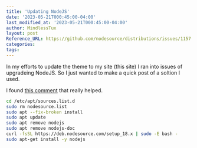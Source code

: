 ```yaml
---
title: 'Updating NodeJS'
date: '2023-05-21T000:45:00-04:00'
last_modified_at: '2023-05-21T000:45:00-04:00'
author: MindlessTux
layout: post
Reference_URL: https://github.com/nodesource/distributions/issues/1157
categories:
tags:
---
```

In my efforts to update the theme to my site (this site) I ran into issues of upgradeing NodeJS.  So I just wanted to make a quick post of a soltion I used.

<!--readmore-->

I found [this comment](https://github.com/nodesource/distributions/issues/1157#issuecomment-849595760) that really helped.

```bash
cd /etc/apt/sources.list.d 
sudo rm nodesource.list
sudo apt --fix-broken install
sudo apt update
sudo apt remove nodejs
sudo apt remove nodejs-doc
curl -fsSL https://deb.nodesource.com/setup_18.x | sudo -E bash -
sudo apt-get install -y nodejs
```
